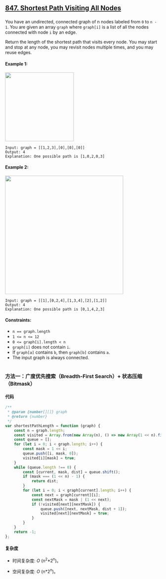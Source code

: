 ## [847. Shortest Path Visiting All Nodes](https://leetcode.com/problems/shortest-path-visiting-all-nodes/)

###

You have an undirected, connected graph of n nodes labeled from `0` to `n - 1`. You are given an array `graph` where `graph[i]` is a list of all the nodes connected with node `i` by an edge.

Return the length of the shortest path that visits every node. You may start and stop at any node, you may revisit nodes multiple times, and you may reuse edges.

#### Example 1:

<img src="https://assets.leetcode.com/uploads/2021/05/12/shortest1-graph.jpg" width="222" />

```
Input: graph = [[1,2,3],[0],[0],[0]]
Output: 4
Explanation: One possible path is [1,0,2,0,3]
```

#### Example 2:

<img src="https://assets.leetcode.com/uploads/2021/05/12/shortest2-graph.jpg" width="382" />

```
Input: graph = [[1],[0,2,4],[1,3,4],[2],[1,2]]
Output: 4
Explanation: One possible path is [0,1,4,2,3]
```

#### Constraints:

-   `n == graph.length`
-   `1 <= n <= 12`
-   `0 <= graph[i].length < n`
-   `graph[i]` does not contain `i`.
-   If `graph[a]` contains `b`, then `graph[b]` contains `a`.
-   The input graph is always connected.

#

### 方法一：广度优先搜索（Breadth-First Search）+ 状态压缩（Bitmask）

#### 代码

```javascript
/**
 * @param {number[][]} graph
 * @return {number}
 */
var shortestPathLength = function (graph) {
    const n = graph.length;
    const visited = Array.from(new Array(n), () => new Array(1 << n).fill(false));
    const queue = [];
    for (let i = 0; i < graph.length; i++) {
        const mask = 1 << i;
        queue.push([i, mask, 0]);
        visited[i][mask] = true;
    }
    while (queue.length !== 0) {
        const [current, mask, dist] = queue.shift();
        if (mask === (1 << n) - 1) {
            return dist;
        }
        for (let i = 0; i < graph[current].length; i++) {
            const next = graph[current][i];
            const nextMask = mask | (1 << next);
            if (!visited[next][nextMask]) {
                queue.push([next, nextMask, dist + 1]);
                visited[next][nextMask] = true;
            }
        }
    }
    return -1;
};
```

#### 复杂度

-   时间复杂度: _O_ (n<sup>2</sup>\*2<sup>n</sup>)。

-   空间复杂度: _O_ (n\*2<sup>n</sup>)。
